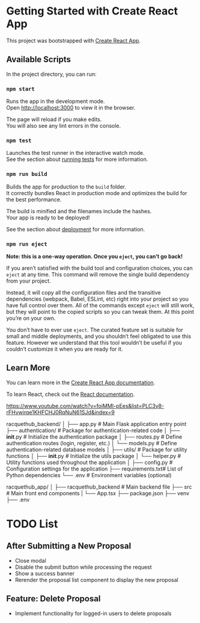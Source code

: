 # Getting Started with Create React App

This project was bootstrapped with [Create React App](https://github.com/facebook/create-react-app).

## Available Scripts

In the project directory, you can run:

### `npm start`

Runs the app in the development mode.\
Open [http://localhost:3000](http://localhost:3000) to view it in the browser.

The page will reload if you make edits.\
You will also see any lint errors in the console.

### `npm test`

Launches the test runner in the interactive watch mode.\
See the section about [running tests](https://facebook.github.io/create-react-app/docs/running-tests) for more information.

### `npm run build`

Builds the app for production to the `build` folder.\
It correctly bundles React in production mode and optimizes the build for the best performance.

The build is minified and the filenames include the hashes.\
Your app is ready to be deployed!

See the section about [deployment](https://facebook.github.io/create-react-app/docs/deployment) for more information.

### `npm run eject`

**Note: this is a one-way operation. Once you `eject`, you can’t go back!**

If you aren’t satisfied with the build tool and configuration choices, you can `eject` at any time. This command will remove the single build dependency from your project.

Instead, it will copy all the configuration files and the transitive dependencies (webpack, Babel, ESLint, etc) right into your project so you have full control over them. All of the commands except `eject` will still work, but they will point to the copied scripts so you can tweak them. At this point you’re on your own.

You don’t have to ever use `eject`. The curated feature set is suitable for small and middle deployments, and you shouldn’t feel obligated to use this feature. However we understand that this tool wouldn’t be useful if you couldn’t customize it when you are ready for it.

## Learn More

You can learn more in the [Create React App documentation](https://facebook.github.io/create-react-app/docs/getting-started).

To learn React, check out the [React documentation](https://reactjs.org/).

https://www.youtube.com/watch?v=foiMMI-pEes&list=PLC3y8-rFHvwirqe1KHFCHJ0RqNuN61SJd&index=9


racquethub_backend/
│
├── app.py          # Main Flask application entry point
├── authentication/ # Package for authentication-related code
│   ├── __init__.py # Initialize the authentication package
│   ├── routes.py   # Define authentication routes (login, register, etc.)
│   └── models.py   # Define authentication-related database models
│
├── utils/          # Package for utility functions
│   ├── __init__.py # Initialize the utils package
│   └── helper.py   # Utility functions used throughout the application
│
├── config.py       # Configuration settings for the application
├── requirements.txt# List of Python dependencies
└── .env            # Environment variables (optional)


racquethub_app/
│
├── racquethub_backend # Main backend file
├── src # Main front end components
|   └── App.tsx
├── package.json
├── venv
├── .env


# TODO List

## After Submitting a New Proposal

- Close modal
- Disable the submit button while processing the request
- Show a success banner 
- Rerender the proposal list component to display the new proposal

## Feature: Delete Proposal

- Implement functionality for logged-in users to delete proposals

